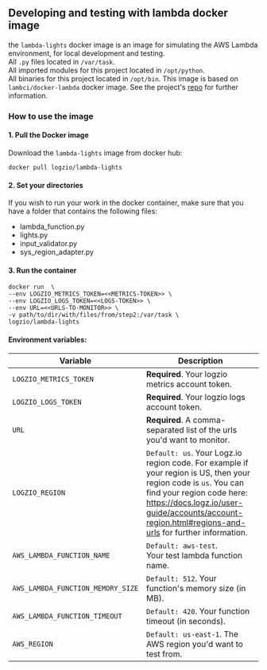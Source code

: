 ## Developing and testing with lambda docker image

the `lambda-lights` docker image is an image for simulating the AWS Lambda environment, for local development and testing.
<br> All `.py` files located in `/var/task`.
<br> All imported modules for this project located in `/opt/python`.
<br> All binaries for this project located in `/opt/bin`.
This image is based on `lambci/docker-lambda` docker image. See the project's [repo](https://github.com/lambci/docker-lambda) for further information.

### How to use the image

#### 1. Pull the Docker image
Download the `lambda-lights` image from docker hub:

```shell
docker pull logzio/lambda-lights
```

#### 2. Set your directories
If you wish to run your work in the docker container, make sure that you have a folder that contains the following files:
* lambda_function.py
* lights.py
* input_validator.py
* sys_region_adapter.py

#### 3. Run the container
```shell
docker run  \
--env LOGZIO_METRICS_TOKEN=<<METRICS-TOKEN>> \
--env LOGZIO_LOGS_TOKEN=<<LOGS-TOKEN>> \
--env URL=<<URLS-TO-MONITOR>> \
-v path/to/dir/with/files/from/step2:/var/task \
logzio/lambda-lights
```

#### Environment variables:
| Variable | Description |
| --- | --- |
| `LOGZIO_METRICS_TOKEN` | **Required**. Your logzio metrics account token. |
| `LOGZIO_LOGS_TOKEN` | **Required**. Your logzio logs account token. |
| `URL` | **Required**. A comma-separated list of the urls you'd want to monitor. |
| `LOGZIO_REGION` | `Default: us`. Your Logz.io region code. For example if your region is US, then your region code is `us`. You can find your region code here: https://docs.logz.io/user-guide/accounts/account-region.html#regions-and-urls for further information. |
| `AWS_LAMBDA_FUNCTION_NAME`| `Default: aws-test`. <br>Your test lambda function name. |
| `AWS_LAMBDA_FUNCTION_MEMORY_SIZE` | `Default: 512`. Your function's memory size (in MB). |
| `AWS_LAMBDA_FUNCTION_TIMEOUT` | `Default: 420`. Your function timeout (in seconds). |
| `AWS_REGION` | `Default: us-east-1`. The AWS region you'd want to test from. |
